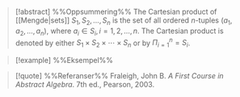 
> [!abstract] %%Oppsummering%%
> The Cartesian product of [[Mengde|sets]] $S_{1},S_{2},\ldots, S_{n}$ is the set of all ordered $n$-tuples $(a_{1}, a_{2},\ldots,a_{n})$, where $a_{i} \in S_{i}, i = 1,2,\ldots,n$. The Cartesian product is denoted by either $S_{1} \times S_{2} \times \cdots\times S_{n}$ or by $\Pi_{i=1}^{n}=S_{i}$.

> [!example] %%Eksempel%%
> 

> [!quote] %%Referanser%%
> Fraleigh, John B. _A First Course in Abstract Algebra_. 7th ed., Pearson, 2003.